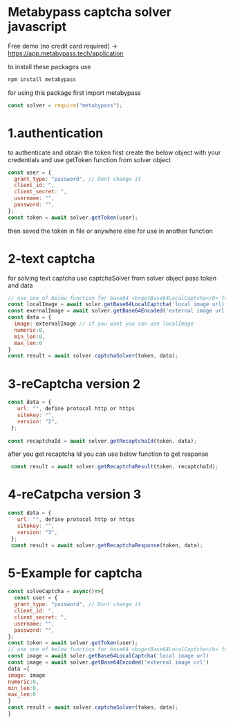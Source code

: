 # Metabypass captcha solver javascript

Free demo (no credit card required) -> https://app.metabypass.tech/application




to install these packages use 
```javascript
npm install metabypass
```

for using this package first import metabypass
```javascript
const solver = require("metabypass");
````

# 1.authentication


to authenticate and obtain the token first create the below object with your credentials and use getToken function from solver object

```javascript
const user = {
  grant_type: "password", // Dont change it
  client_id: ",
  client_secret: ",
  username: "",
  password: "",
};
const token = await solver.getToken(user);
```


then saved the token in file or anywhere else for use in another function

# 2-text captcha


for solving text captcha use captchaSolver from solver object
pass token and data 
```javascript
// use one of below function for base64 <b>getBase64LocalCaptcha</b> for local image and <b>getBase64Encoded</b> for external image
const localImage = await soler.getBase64LocalCaptcha('local image url)
const exernalImage = await solver.getBase64Encoded('external image url') 
const data = {
  image: externalImage // if you want you can use localImage
  numeric:0,
  min_len:0,
  max_len:0
}
const result = await solver.captchaSolver(token, data);
```

# 3-reCaptcha version 2
 ```javascript
const data = {
    url: "", define protocol http or https
    sitekey: "",
    version: "2",
  };
  
 const recaptchaId = await solver.getRecaptchaId(token, data);
 ```
 after you get recaptcha Id you can use below function to get response
```javascript 
 const result = await solver.getRecaptchaResult(token, recaptchaId);
 ```
  
 # 4-reCatpcha version 3
 
 ```javascript
 const data = {
    url: "", define protocol http or https
    sitekey: "",
    version: "3",
  };
  const result = await solver.getRecaptchaResponse(token, data);
```
# 5-Example for captcha
```javascript
const solveCaptcha = async()=>{
  const user = {
  grant_type: "password", // Dont change it
  client_id: ",
  client_secret: ",
  username: "",
  password: "",
};
const token = await solver.getToken(user);
// use one of below function for base64 <b>getBase64LocalCaptcha</b> for local image and <b>getBase64Encoded</b> for external image
const image = await soler.getBase64LocalCaptcha('local image url)
const image = await solver.getBase64Encoded('external image url') 
data ={
image: image
numeric:0,
min_len:0,
max_len:0
}
const result = await solver.captchaSolver(token, data);
}
```
